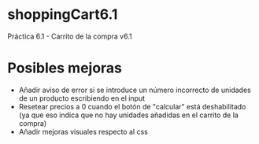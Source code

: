 # shoppingCart6.1
Práctica 6.1 - Carrito de la compra v6.1

# Posibles mejoras

* Añadir aviso de error si se introduce un número incorrecto de unidades de un producto escribiendo en el input
* Resetear precios a 0 cuando el botón de "calcular" está deshabilitado (ya que eso indica que no hay unidades añadidas en el carrito de la compra)
* Añadir mejoras visuales respecto al css
